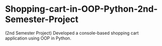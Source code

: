 # Shopping-cart-in-OOP-Python-2nd-Semester-Project
(2nd Semester Project) Developed a console-based shopping cart application using OOP in Python.
